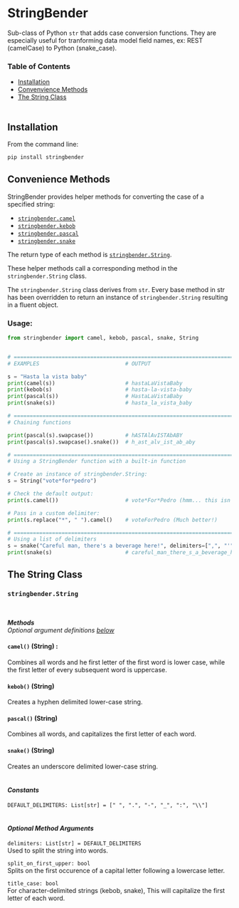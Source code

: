 # StringBender
Sub-class of Python `str` that adds case conversion functions. They are especially useful for tranforming data model field names,  ex: REST (camelCase) to Python (snake_case).

### Table of Contents

* [Installation](#installation)
* [Convenvience Methods](#convenience-methods)
* [The String Class](#the-string-class)
<br><br>

## Installation

From the command line:
```sh
pip install stringbender
```

## Convenience Methods

StringBender provides helper methods for converting the case of a specified string:
* [`stringbender.camel`](#camel)
* [`stringbender.kebob`](#kebob)
* [`stringbender.pascal`](#pascal)
* [`stringbender.snake`](#snake)

The return type of each method is [`stringbender.String`](#stringbender-string).

These helper methods call a corresponding method in the `stringbender.String` class.

The `stringbender.String` class derives from `str`. Every base method in str has been overridden to return an instance of `stringbender.String` resulting in a fluent object.

### Usage:
```python
from stringbender import camel, kebob, pascal, snake, String


# ================================================================================
# EXAMPLES                           # OUTPUT

s = "Hasta la vista baby"
print(camel(s))                      # hastaLaVistaBaby
print(kebob(s)                       # hasta-la-vista-baby
print(pascal(s))                     # HastaLaVistaBaby
print(snake(s))                      # hasta_la_vista_baby

# ================================================================================
# Chaining functions

print(pascal(s).swapcase())          # hASTAlAvISTAbABY
print(pascal(s).swapcase().snake())  # h_ast_alv_ist_ab_aby

# ================================================================================
# Using a StringBender function with a built-in function

# Create an instance of stringbender.String:
s = String("vote*for*pedro")

# Check the default output:
print(s.camel())                     # vote*For*Pedro (hmm... this isn't right)

# Pass in a custom delimiter:
print(s.replace("*", " ").camel()    # voteForPedro (Much better!)

# ================================================================================
# Using a list of delimiters
s = snake("Careful man, there's a beverage here!", delimiters=[",", "'", "!"])
print(snake(s)                       # careful_man_there_s_a_beverage_here

```

## The String Class

### `stringbender.String`
<br>

***Methods***<br>
_Optional argument definitions [below](#optional-method-arguments)_

#### __`camel()`__ (String) :<br>
Combines all words and he first letter of the first word is lower case, while the first letter of every subsequent word is uppercase.

#### __`kebob()`__ (String)<br>
Creates a hyphen delimited lower-case string.

#### __`pascal()`__ (String)<br>
Combines all words, and capitalizes the first letter of each word.

#### __`snake()`__ (String)<br>
Creates an underscore delimited lower-case string.
<br><br>


#### ***Constants***

`DEFAULT_DELIMITERS: List[str] = [" ", ".", "-", "_", ":", "\\"]`
<br><br>


#### ___Optional Method Arguments___

`delimiters: List[str] = DEFAULT_DELIMITERS`<br>
Used to split the string into words.

`split_on_first_upper: bool`<br>
Splits on the first occurence of a capital letter following a lowercase letter.

`title_case: bool`<br>
For character-delimited strings (kebob, snake), This will capitalize the first letter of each word.

